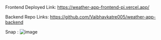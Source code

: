 Frontend Deployed Link: https://weather-app-frontend-pi.vercel.app/

Backend Repo Links: https://github.com/Vaibhavkatre005/weather-app-backend

Snap : ![image](https://github.com/Vaibhavkatre005/weather-app-frontend/assets/67364186/8bc50ed1-fb4c-4c0f-a08d-fe9121b273a3)


